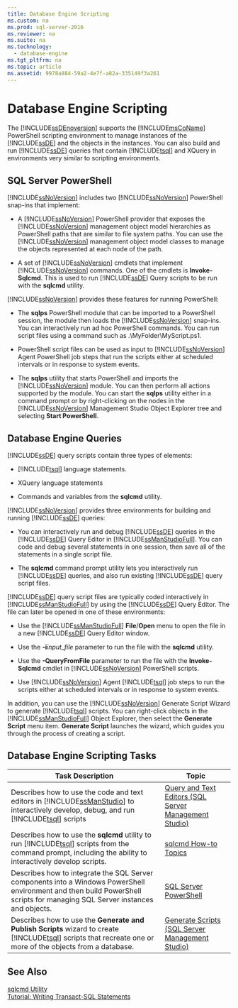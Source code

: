 ```yaml
---
title: Database Engine Scripting
ms.custom: na
ms.prod: sql-server-2016
ms.reviewer: na
ms.suite: na
ms.technology: 
  - database-engine
ms.tgt_pltfrm: na
ms.topic: article
ms.assetid: 9978a884-59a2-4e7f-a82a-335149f3a261
---
```

# Database Engine Scripting
  The [!INCLUDE[ssDEnoversion](../../Token/Other/ssDEnoversion_md.md)] supports the [!INCLUDE[msCoName](../../Token/Other/msCoName_md.md)] PowerShell scripting environment to manage instances of the [!INCLUDE[ssDE](../../Token/Other/ssDE_md.md)] and the objects in the instances. You can also build and run [!INCLUDE[ssDE](../../Token/Other/ssDE_md.md)] queries that contain [!INCLUDE[tsql](../../Token/Other/tsql_md.md)] and XQuery in environments very similar to scripting environments.  
  
## SQL Server PowerShell  
 [!INCLUDE[ssNoVersion](../../Token/Other/ssNoVersion_md.md)] includes two [!INCLUDE[ssNoVersion](../../Token/Other/ssNoVersion_md.md)] PowerShell snap-ins that implement:  
  
-   A [!INCLUDE[ssNoVersion](../../Token/Other/ssNoVersion_md.md)] PowerShell provider that exposes the [!INCLUDE[ssNoVersion](../../Token/Other/ssNoVersion_md.md)] management object model hierarchies as PowerShell paths that are similar to file system paths. You can use the [!INCLUDE[ssNoVersion](../../Token/Other/ssNoVersion_md.md)] management object model classes to manage the objects represented at each node of the path.  
  
-   A set of [!INCLUDE[ssNoVersion](../../Token/Other/ssNoVersion_md.md)] cmdlets that implement [!INCLUDE[ssNoVersion](../../Token/Other/ssNoVersion_md.md)] commands. One of the cmdlets is **Invoke-Sqlcmd**. This is used to run [!INCLUDE[ssDE](../../Token/Other/ssDE_md.md)] Query scripts to be run with the **sqlcmd** utility.  
  
 [!INCLUDE[ssNoVersion](../../Token/Other/ssNoVersion_md.md)] provides these features for running PowerShell:  
  
-   The **sqlps** PowerShell module that can be imported to a PowerShell session, the module then loads the [!INCLUDE[ssNoVersion](../../Token/Other/ssNoVersion_md.md)] snap-ins. You can interactively run ad hoc PowerShell commands. You can run script files using a command such as .\MyFolder\MyScript.ps1.  
  
-   PowerShell script files can be used as input to [!INCLUDE[ssNoVersion](../../Token/Other/ssNoVersion_md.md)] Agent PowerShell job steps that run the scripts either at scheduled intervals or in response to system events.  
  
-   The **sqlps** utility that starts PowerShell and imports the [!INCLUDE[ssNoVersion](../../Token/Other/ssNoVersion_md.md)] module. You can then perform all actions supported by the module. You can start the **sqlps** utility either in a command prompt or by right-clicking on the nodes in the [!INCLUDE[ssNoVersion](../../Token/Other/ssNoVersion_md.md)] Management Studio Object Explorer tree and selecting **Start PowerShell**.  
  
## Database Engine Queries  
 [!INCLUDE[ssDE](../../Token/Other/ssDE_md.md)] query scripts contain three types of elements:  
  
-   [!INCLUDE[tsql](../../Token/Other/tsql_md.md)] language statements.  
  
-   XQuery language statements  
  
-   Commands and variables from the **sqlcmd** utility.  
  
 [!INCLUDE[ssNoVersion](../../Token/Other/ssNoVersion_md.md)] provides three environments for building and running [!INCLUDE[ssDE](../../Token/Other/ssDE_md.md)] queries:  
  
-   You can interactively run and debug [!INCLUDE[ssDE](../../Token/Other/ssDE_md.md)] queries in the [!INCLUDE[ssDE](../../Token/Other/ssDE_md.md)] Query Editor in [!INCLUDE[ssManStudioFull](../../Token/Other/ssManStudioFull_md.md)]. You can code and debug several statements in one session, then save all of the statements in a single script file.  
  
-   The **sqlcmd** command prompt utility lets you interactively run [!INCLUDE[ssDE](../../Token/Other/ssDE_md.md)] queries, and also run existing [!INCLUDE[ssDE](../../Token/Other/ssDE_md.md)] query script files.  
  
 [!INCLUDE[ssDE](../../Token/Other/ssDE_md.md)] query script files are typically coded interactively in [!INCLUDE[ssManStudioFull](../../Token/Other/ssManStudioFull_md.md)] by using the [!INCLUDE[ssDE](../../Token/Other/ssDE_md.md)] Query Editor. The file can later be opened in one of these environments:  
  
-   Use the [!INCLUDE[ssManStudioFull](../../Token/Other/ssManStudioFull_md.md)] **File**/**Open** menu to open the file in a new [!INCLUDE[ssDE](../../Token/Other/ssDE_md.md)] Query Editor window.  
  
-   Use the **-i***input_file* parameter to run the file with the **sqlcmd** utility.  
  
-   Use the **-QueryFromFile** parameter to run the file with the **Invoke-Sqlcmd** cmdlet in [!INCLUDE[ssNoVersion](../../Token/Other/ssNoVersion_md.md)] PowerShell scripts.  
  
-   Use [!INCLUDE[ssNoVersion](../../Token/Other/ssNoVersion_md.md)] Agent [!INCLUDE[tsql](../../Token/Other/tsql_md.md)] job steps to run the scripts either at scheduled intervals or in response to system events.  
  
 In addition, you can use the [!INCLUDE[ssNoVersion](../../Token/Other/ssNoVersion_md.md)] Generate Script Wizard to generate [!INCLUDE[tsql](../../Token/Other/tsql_md.md)] scripts. You can right-click objects in the [!INCLUDE[ssManStudioFull](../../Token/Other/ssManStudioFull_md.md)] Object Explorer, then select the **Generate Script** menu item. **Generate Script** launches the wizard, which guides you through the process of creating a script.  
  
## Database Engine Scripting Tasks  
  
|Task Description|Topic|  
|----------------------|-----------|  
|Describes how to use the code and text editors in [!INCLUDE[ssManStudio](../../Token/Other/ssManStudio_md.md)] to interactively develop, debug, and run [!INCLUDE[tsql](../../Token/Other/tsql_md.md)] scripts|[Query and Text Editors &#40;SQL Server Management Studio&#41;](../../Topics/TopicNameNotContainA/Query-and-Text-Editors--SQL-Server-Management-Studio-.md)|  
|Describes how to use the **sqlcmd** utility to run [!INCLUDE[tsql](../../Token/Other/tsql_md.md)] scripts from the command prompt, including the ability to interactively develop scripts.|[sqlcmd How-to Topics](../../Topics/TopicNameNotContainA/sqlcmd-How-to-Topics.md)|  
|Describes how to integrate the SQL Server components into a Windows PowerShell environment and then build PowerShell scripts for managing SQL Server instances and objects.|[SQL Server PowerShell](../../Topics/TopicNameNotContainA/SQL-Server-PowerShell.md)|  
|Describes how to use the **Generate and Publish Scripts** wizard to create [!INCLUDE[tsql](../../Token/Other/tsql_md.md)] scripts that recreate one or more of the objects from a database.|[Generate Scripts &#40;SQL Server Management Studio&#41;](../../Topics/TopicNameNotContainA/Generate-Scripts--SQL-Server-Management-Studio-.md)|  
  
## See Also  
 [sqlcmd Utility](../../Topics/TopicNameNotContainA/sqlcmd-Utility.md)   
 [Tutorial: Writing Transact-SQL Statements](../Topic/Tutorial:%20Writing%20Transact-SQL%20Statements.md)  
  
  